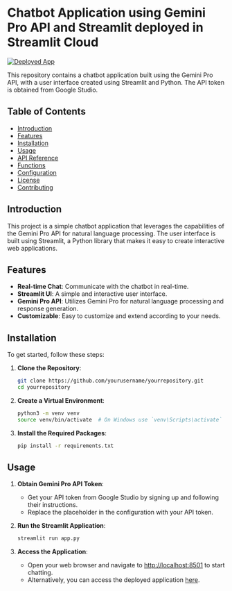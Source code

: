 # Chatbot Application using Gemini Pro API and Streamlit deployed in Streamlit Cloud

[![Deployed App](https://img.shields.io/badge/Deployed%20App-Streamlit-green)](https://geminichatbot-sanjai.streamlit.app/)

This repository contains a chatbot application built using the Gemini Pro API, with a user interface created using Streamlit and Python. The API token is obtained from Google Studio.

## Table of Contents

- [Introduction](#introduction)
- [Features](#features)
- [Installation](#installation)
- [Usage](#usage)
- [API Reference](#api-reference)
- [Functions](#functions)
- [Configuration](#configuration)
- [License](#license)
- [Contributing](#contributing)

## Introduction

This project is a simple chatbot application that leverages the capabilities of the Gemini Pro API for natural language processing. The user interface is built using Streamlit, a Python library that makes it easy to create interactive web applications.

## Features

- **Real-time Chat**: Communicate with the chatbot in real-time.
- **Streamlit UI**: A simple and interactive user interface.
- **Gemini Pro API**: Utilizes Gemini Pro for natural language processing and response generation.
- **Customizable**: Easy to customize and extend according to your needs.

## Installation

To get started, follow these steps:

1. **Clone the Repository**:
    ```bash
    git clone https://github.com/yourusername/yourrepository.git
    cd yourrepository
    ```

2. **Create a Virtual Environment**:
    ```bash
    python3 -m venv venv
    source venv/bin/activate  # On Windows use `venv\Scripts\activate`
    ```

3. **Install the Required Packages**:
    ```bash
    pip install -r requirements.txt
    ```

## Usage

1. **Obtain Gemini Pro API Token**:
   - Get your API token from Google Studio by signing up and following their instructions.
   - Replace the placeholder in the configuration with your API token.

2. **Run the Streamlit Application**:
    ```bash
    streamlit run app.py
    ```

3. **Access the Application**:
   - Open your web browser and navigate to [http://localhost:8501](http://localhost:8501) to start chatting.
   - Alternatively, you can access the deployed application [here](https://geminichatbot-sanjai.streamlit.app/).
